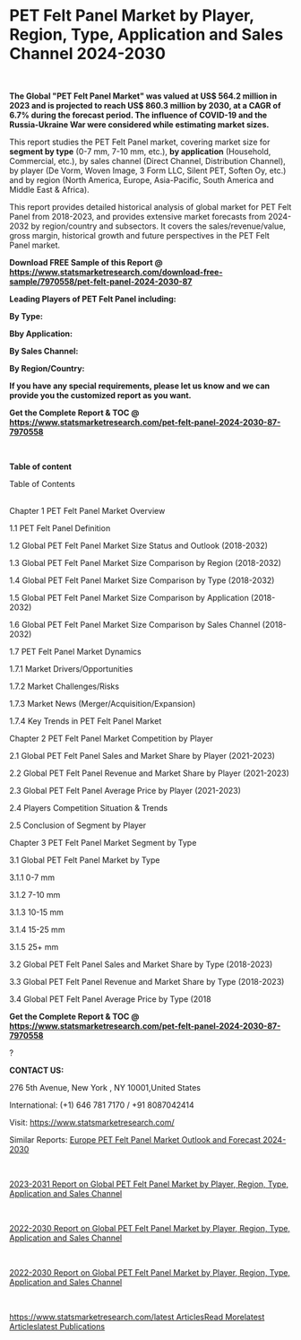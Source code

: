 <h1>PET Felt Panel Market by Player, Region, Type, Application and Sales Channel 2024-2030</h1><br/><p><strong>The Global "PET Felt Panel Market" was valued at US$ 564.2 million in 2023 and is projected to reach US$ 860.3 million by 2030, at a <strong>CAGR</strong> of 6.7% during the forecast period. The influence of COVID-19 and the Russia-Ukraine War were considered while estimating market sizes.</strong></p>
 
 
 
 <p>This report studies the PET Felt Panel market, covering market size for <strong>segment by type</strong> (0-7 mm, 7-10 mm, etc.), <strong>by application</strong> (Household, Commercial, etc.), by sales channel (Direct Channel, Distribution Channel), by player (De Vorm, Woven Image, 3 Form LLC, Silent PET, Soften Oy, etc.) and by region (North America, Europe, Asia-Pacific, South America and Middle East & Africa).</p>
 
 
 
 <p>This report provides detailed historical analysis of global market for PET Felt Panel from 2018-2023, and provides extensive market forecasts from 2024-2032 by region/country and subsectors. It covers the sales/revenue/value, gross margin, historical growth and future perspectives in the PET Felt Panel market.</p>
 
 
 
 <p><strong>Download FREE Sample of this Report @ <a href="https://www.statsmarketresearch.com/download-free-sample/7970558/pet-felt-panel-2024-2030-87">https://www.statsmarketresearch.com/download-free-sample/7970558/pet-felt-panel-2024-2030-87</a></strong></p>
 
 
 
 <p><strong>Leading Players of PET Felt Panel including:</strong></p>
 
 
 
 <p><strong>By Type:</strong></p>
 
 
 
 <p><strong><strong>Bby Application</strong>:</strong></p>
 
 
 
 <p><strong>By Sales Channel:</strong></p>
 
 
 
 <p><strong>By Region/Country:</strong></p>
 
 
 
 <p><strong>If you have any special requirements, please let us know and we can provide you the customized report as you want.</strong></p>
 
 
 
 <div><b>Get the Complete Report & TOC @ <a href="https://www.statsmarketresearch.com/pet-felt-panel-2024-2030-87-7970558">https://www.statsmarketresearch.com/pet-felt-panel-2024-2030-87-7970558</a></b></div>
 
 
 
 <p><br />
 
 <b>Table of content</b></p>
 
 
 
 <p>Table of Contents<br />
 
 <br />
 
 Chapter 1 PET Felt Panel Market Overview<br />
 
 1.1 PET Felt Panel Definition<br />
 
 1.2 Global PET Felt Panel Market Size Status and Outlook (2018-2032)<br />
 
 1.3 Global PET Felt Panel Market Size Comparison by Region (2018-2032)<br />
 
 1.4 Global PET Felt Panel Market Size Comparison by Type (2018-2032)<br />
 
 1.5 Global PET Felt Panel Market Size Comparison by Application (2018-2032)<br />
 
 1.6 Global PET Felt Panel Market Size Comparison by Sales Channel (2018-2032)<br />
 
 1.7 PET Felt Panel Market Dynamics<br />
 
 1.7.1 Market Drivers/Opportunities<br />
 
 1.7.2 Market Challenges/Risks<br />
 
 1.7.3 Market News (Merger/Acquisition/Expansion)<br />
 
 1.7.4 Key Trends in PET Felt Panel Market<br />
 
 Chapter 2 PET Felt Panel Market Competition by Player<br />
 
 2.1 Global PET Felt Panel Sales and Market Share by Player (2021-2023)<br />
 
 2.2 Global PET Felt Panel Revenue and Market Share by Player (2021-2023)<br />
 
 2.3 Global PET Felt Panel Average Price by Player (2021-2023)<br />
 
 2.4 Players Competition Situation & Trends<br />
 
 2.5 Conclusion of Segment by Player<br />
 
 Chapter 3 PET Felt Panel Market Segment by Type<br />
 
 3.1 Global PET Felt Panel Market by Type<br />
 
 3.1.1 0-7 mm<br />
 
 3.1.2 7-10 mm<br />
 
 3.1.3 10-15 mm<br />
 
 3.1.4 15-25 mm<br />
 
 3.1.5 25+ mm<br />
 
 3.2 Global PET Felt Panel Sales and Market Share by Type (2018-2023)<br />
 
 3.3 Global PET Felt Panel Revenue and Market Share by Type (2018-2023)<br />
 
 3.4 Global PET Felt Panel Average Price by Type (2018</p>
 
 
 
 <div><b>Get the Complete Report & TOC @ <a href="https://www.statsmarketresearch.com/pet-felt-panel-2024-2030-87-7970558">https://www.statsmarketresearch.com/pet-felt-panel-2024-2030-87-7970558</a></b></div>
 
 
 
 <p>? </p>
 
 
 
 <p><b>CONTACT US:</b><br />
 
 276 5th Avenue, New York , NY 10001,United States<br />
 
 International: (+1) 646 781 7170 / +91 8087042414<br />
 
 Visit: <a href="https://www.statsmarketresearch.com/">https://www.statsmarketresearch.com/</a><br />
 
 Similar Reports: <a href="https://www.statsmarketresearch.com/pet-felt-panel-2024-2030-87-7970558">Europe PET Felt Panel Market Outlook and Forecast 2024-2030</a><br />
 
 <br />
 
 <a href="https://www.statsmarketresearch.com/pet-felt-panel-2024-2030-87-7970558">2023-2031 Report on Global PET Felt Panel Market by Player, Region, Type, Application and Sales Channel</a><br />
 
 <br />
 
 <a href="https://www.statsmarketresearch.com/pet-felt-panel-2024-2030-87-7970558">2022-2030 Report on Global PET Felt Panel Market by Player, Region, Type, Application and Sales Channel</a><br />
 
 <br />
 
 <a href="https://www.statsmarketresearch.com/pet-felt-panel-2024-2030-87-7970558">2022-2030 Report on Global PET Felt Panel Market by Player, Region, Type, Application and Sales Channel</a><br />
 
 <br />
 
 <a href="https://gyeongbokgung.com">https://www.statsmarketresearch.com/</a><a href="https://hallyeomaritime.com">latest Articles</a><a href="https://jingwansa.com">Read More</a><a href="https://nguoiviet.jp/">latest Articles</a><a href="https://www.intelmarketresearch.com/">latest Publications</a></p>